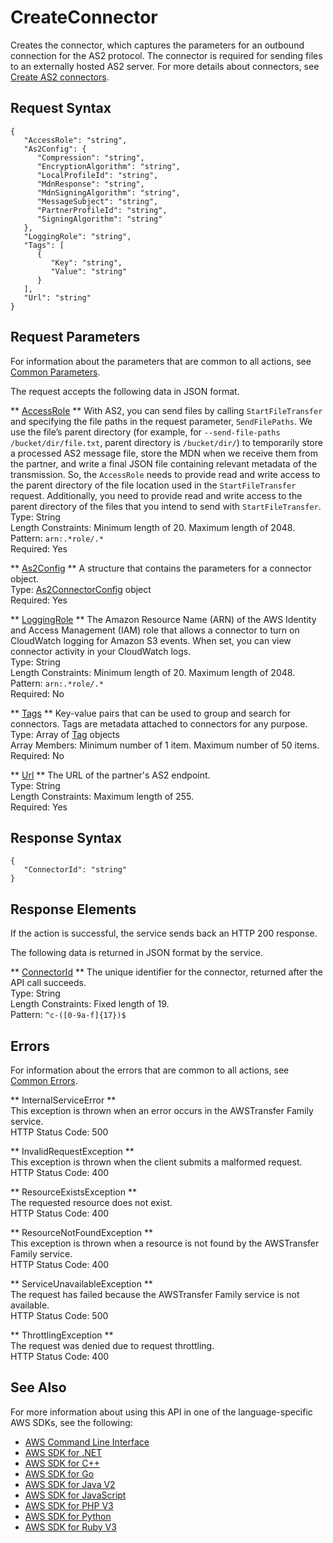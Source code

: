 # CreateConnector<a name="API_CreateConnector"></a>

Creates the connector, which captures the parameters for an outbound connection for the AS2 protocol\. The connector is required for sending files to an externally hosted AS2 server\. For more details about connectors, see [Create AS2 connectors](https://docs.aws.amazon.com/transfer/latest/userguide/create-b2b-server.html#configure-as2-connector)\.

## Request Syntax<a name="API_CreateConnector_RequestSyntax"></a>

```
{
   "AccessRole": "string",
   "As2Config": { 
      "Compression": "string",
      "EncryptionAlgorithm": "string",
      "LocalProfileId": "string",
      "MdnResponse": "string",
      "MdnSigningAlgorithm": "string",
      "MessageSubject": "string",
      "PartnerProfileId": "string",
      "SigningAlgorithm": "string"
   },
   "LoggingRole": "string",
   "Tags": [ 
      { 
         "Key": "string",
         "Value": "string"
      }
   ],
   "Url": "string"
}
```

## Request Parameters<a name="API_CreateConnector_RequestParameters"></a>

For information about the parameters that are common to all actions, see [Common Parameters](CommonParameters.md)\.

The request accepts the following data in JSON format\.

 ** [AccessRole](#API_CreateConnector_RequestSyntax) **   <a name="TransferFamily-CreateConnector-request-AccessRole"></a>
With AS2, you can send files by calling `StartFileTransfer` and specifying the file paths in the request parameter, `SendFilePaths`\. We use the file’s parent directory \(for example, for `--send-file-paths /bucket/dir/file.txt`, parent directory is `/bucket/dir/`\) to temporarily store a processed AS2 message file, store the MDN when we receive them from the partner, and write a final JSON file containing relevant metadata of the transmission\. So, the `AccessRole` needs to provide read and write access to the parent directory of the file location used in the `StartFileTransfer` request\. Additionally, you need to provide read and write access to the parent directory of the files that you intend to send with `StartFileTransfer`\.  
Type: String  
Length Constraints: Minimum length of 20\. Maximum length of 2048\.  
Pattern: `arn:.*role/.*`   
Required: Yes

 ** [As2Config](#API_CreateConnector_RequestSyntax) **   <a name="TransferFamily-CreateConnector-request-As2Config"></a>
A structure that contains the parameters for a connector object\.  
Type: [As2ConnectorConfig](API_As2ConnectorConfig.md) object  
Required: Yes

 ** [LoggingRole](#API_CreateConnector_RequestSyntax) **   <a name="TransferFamily-CreateConnector-request-LoggingRole"></a>
The Amazon Resource Name \(ARN\) of the AWS Identity and Access Management \(IAM\) role that allows a connector to turn on CloudWatch logging for Amazon S3 events\. When set, you can view connector activity in your CloudWatch logs\.  
Type: String  
Length Constraints: Minimum length of 20\. Maximum length of 2048\.  
Pattern: `arn:.*role/.*`   
Required: No

 ** [Tags](#API_CreateConnector_RequestSyntax) **   <a name="TransferFamily-CreateConnector-request-Tags"></a>
Key\-value pairs that can be used to group and search for connectors\. Tags are metadata attached to connectors for any purpose\.  
Type: Array of [Tag](API_Tag.md) objects  
Array Members: Minimum number of 1 item\. Maximum number of 50 items\.  
Required: No

 ** [Url](#API_CreateConnector_RequestSyntax) **   <a name="TransferFamily-CreateConnector-request-Url"></a>
The URL of the partner's AS2 endpoint\.  
Type: String  
Length Constraints: Maximum length of 255\.  
Required: Yes

## Response Syntax<a name="API_CreateConnector_ResponseSyntax"></a>

```
{
   "ConnectorId": "string"
}
```

## Response Elements<a name="API_CreateConnector_ResponseElements"></a>

If the action is successful, the service sends back an HTTP 200 response\.

The following data is returned in JSON format by the service\.

 ** [ConnectorId](#API_CreateConnector_ResponseSyntax) **   <a name="TransferFamily-CreateConnector-response-ConnectorId"></a>
The unique identifier for the connector, returned after the API call succeeds\.  
Type: String  
Length Constraints: Fixed length of 19\.  
Pattern: `^c-([0-9a-f]{17})$` 

## Errors<a name="API_CreateConnector_Errors"></a>

For information about the errors that are common to all actions, see [Common Errors](CommonErrors.md)\.

 ** InternalServiceError **   
This exception is thrown when an error occurs in the AWSTransfer Family service\.  
HTTP Status Code: 500

 ** InvalidRequestException **   
This exception is thrown when the client submits a malformed request\.  
HTTP Status Code: 400

 ** ResourceExistsException **   
The requested resource does not exist\.  
HTTP Status Code: 400

 ** ResourceNotFoundException **   
This exception is thrown when a resource is not found by the AWSTransfer Family service\.  
HTTP Status Code: 400

 ** ServiceUnavailableException **   
The request has failed because the AWSTransfer Family service is not available\.  
HTTP Status Code: 500

 ** ThrottlingException **   
The request was denied due to request throttling\.  
HTTP Status Code: 400

## See Also<a name="API_CreateConnector_SeeAlso"></a>

For more information about using this API in one of the language\-specific AWS SDKs, see the following:
+  [AWS Command Line Interface](https://docs.aws.amazon.com/goto/aws-cli/transfer-2018-11-05/CreateConnector) 
+  [AWS SDK for \.NET](https://docs.aws.amazon.com/goto/DotNetSDKV3/transfer-2018-11-05/CreateConnector) 
+  [AWS SDK for C\+\+](https://docs.aws.amazon.com/goto/SdkForCpp/transfer-2018-11-05/CreateConnector) 
+  [AWS SDK for Go](https://docs.aws.amazon.com/goto/SdkForGoV1/transfer-2018-11-05/CreateConnector) 
+  [AWS SDK for Java V2](https://docs.aws.amazon.com/goto/SdkForJavaV2/transfer-2018-11-05/CreateConnector) 
+  [AWS SDK for JavaScript](https://docs.aws.amazon.com/goto/AWSJavaScriptSDK/transfer-2018-11-05/CreateConnector) 
+  [AWS SDK for PHP V3](https://docs.aws.amazon.com/goto/SdkForPHPV3/transfer-2018-11-05/CreateConnector) 
+  [AWS SDK for Python](https://docs.aws.amazon.com/goto/boto3/transfer-2018-11-05/CreateConnector) 
+  [AWS SDK for Ruby V3](https://docs.aws.amazon.com/goto/SdkForRubyV3/transfer-2018-11-05/CreateConnector) 